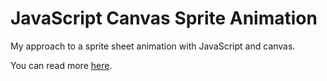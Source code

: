 # JavaScript Canvas Sprite Animation

My approach to a sprite sheet animation with JavaScript and canvas.

You can read more <a href="https://codingwar.com/javascript-canvas-sprite-animation" target="_blank">here</a>.
